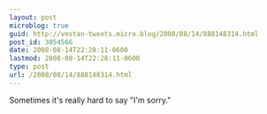 ```yaml
---
layout: post
microblog: true
guid: http://vmstan-tweets.micro.blog/2008/08/14/888148314.html
post_id: 3054566
date: 2008-08-14T22:28:11-0600
lastmod: 2008-08-14T22:28:11-0600
type: post
url: /2008/08/14/888148314.html
---
```

Sometimes it's really hard to say "I'm sorry."
